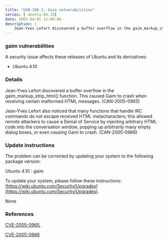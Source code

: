 ```yaml
---
title: "USN-106-1: Gaim vulnerabilities"
series: [ ubuntu-04.10]
date: 2005-04-05 12:00:00
description: |
    Jean-Yves Lefort discovered a buffer overflow in the gaim_markup_strip_html() function. This caused Gaim to crash when receiving certain malformed HTML messages. (CAN-2005-0965)
--- 
```

 
### gaim vulnerabilities

A security issue affects these releases of Ubuntu and its derivatives:

* Ubuntu 4.10

### Details

Jean-Yves Lefort discovered a buffer overflow in the gaim_markup_strip_html() function. This caused Gaim to crash when receiving certain malformed HTML messages. (CAN-2005-0965)

Jean-Yves Lefort also noticed that many functions that handle IRC commands do not escape received HTML metacharacters; this allowed remote attackers to cause a Denial of Service by injecting arbitrary HTML code into the conversation window, popping up arbitrarily many empty dialog boxes, or even causing Gaim to crash. (CAN-2005-0966)

### Update instructions

The problem can be corrected by updating your system to the following package version:

Ubuntu 4.10
 : gaim 

To update your system, please follow these instructions: [https://wiki.ubuntu.com/Security/Upgrades](https://wiki.ubuntu.com/Security/Upgrades).

None

### References

 [CVE-2005-0965](http://people.ubuntu.com/~ubuntu-security/cve/CVE-2005-0965), 

 [CVE-2005-0966](http://people.ubuntu.com/~ubuntu-security/cve/CVE-2005-0966)
 
